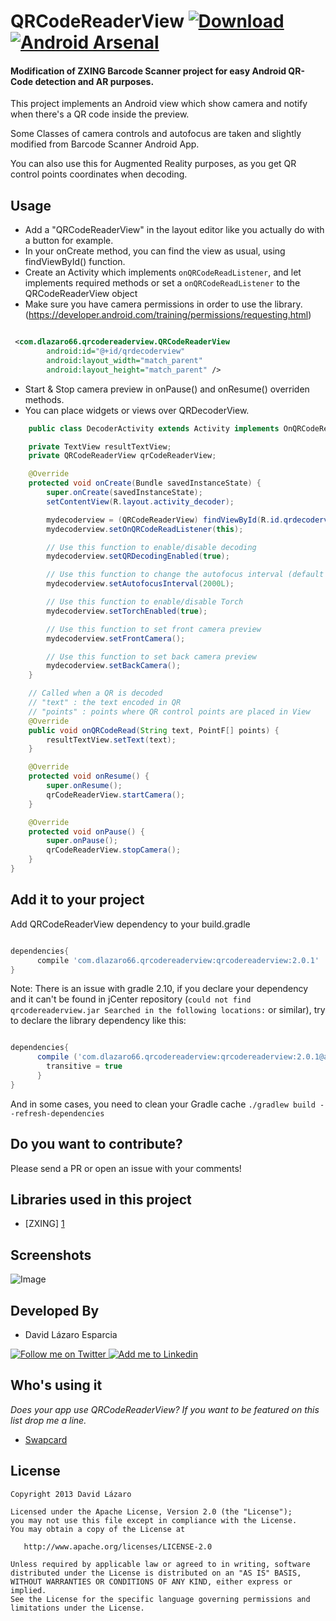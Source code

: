 QRCodeReaderView [![Download](https://api.bintray.com/packages/dlazaro66/maven/QRCodeReaderView/images/download.svg) ](https://bintray.com/dlazaro66/maven/QRCodeReaderView/_latestVersion) [![Android Arsenal](https://img.shields.io/badge/Android%20Arsenal-QRCodeReaderView-brightgreen.svg?style=flat)](http://android-arsenal.com/details/1/1891)
===

#### Modification of ZXING Barcode Scanner project for easy Android QR-Code detection and AR purposes. ####

This project implements an Android view which show camera and notify when there's a QR code inside the preview.

Some Classes of camera controls and autofocus are taken and slightly modified from Barcode Scanner Android App.

You can also use this for Augmented Reality purposes, as you get QR control points coordinates when decoding.

Usage
-----

- Add a "QRCodeReaderView" in the layout editor like you actually do with a button for example.
- In your onCreate method, you can find the view as usual, using findViewById() function.
- Create an Activity which implements `onQRCodeReadListener`, and let implements required methods or set a `onQRCodeReadListener` to the QRCodeReaderView object
- Make sure you have camera permissions in order to use the library. (https://developer.android.com/training/permissions/requesting.html)

```xml

 <com.dlazaro66.qrcodereaderview.QRCodeReaderView
        android:id="@+id/qrdecoderview"
        android:layout_width="match_parent"
        android:layout_height="match_parent" />

```

- Start & Stop camera preview in onPause() and onResume() overriden methods.
- You can place widgets or views over QRDecoderView.

```java
	public class DecoderActivity extends Activity implements OnQRCodeReadListener {

    private TextView resultTextView;
	private QRCodeReaderView qrCodeReaderView;

	@Override
    protected void onCreate(Bundle savedInstanceState) {
        super.onCreate(savedInstanceState);
        setContentView(R.layout.activity_decoder);

        mydecoderview = (QRCodeReaderView) findViewById(R.id.qrdecoderview);
        mydecoderview.setOnQRCodeReadListener(this);

    	// Use this function to enable/disable decoding
        mydecoderview.setQRDecodingEnabled(true);

        // Use this function to change the autofocus interval (default is 5 secs)
        mydecoderview.setAutofocusInterval(2000L);

        // Use this function to enable/disable Torch
        mydecoderview.setTorchEnabled(true);

        // Use this function to set front camera preview
        mydecoderview.setFrontCamera();

        // Use this function to set back camera preview
        mydecoderview.setBackCamera();
    }

    // Called when a QR is decoded
    // "text" : the text encoded in QR
    // "points" : points where QR control points are placed in View
	@Override
	public void onQRCodeRead(String text, PointF[] points) {
		resultTextView.setText(text);
	}

	@Override
	protected void onResume() {
		super.onResume();
		qrCodeReaderView.startCamera();
	}

	@Override
	protected void onPause() {
		super.onPause();
		qrCodeReaderView.stopCamera();
	}
}
```


Add it to your project
----------------------


Add QRCodeReaderView dependency to your build.gradle



```groovy

dependencies{
      compile 'com.dlazaro66.qrcodereaderview:qrcodereaderview:2.0.1'
}
```

Note: There is an issue with gradle 2.10, if you declare your dependency and it can't be found in jCenter repository (`could not find qrcodereaderview.jar Searched in the following locations:` or similar), try to declare the library dependency like this:

```groovy

dependencies{
      compile ('com.dlazaro66.qrcodereaderview:qrcodereaderview:2.0.1@aar'){
        transitive = true
      }
}
```
And in some cases, you need to clean your Gradle cache
`./gradlew build --refresh-dependencies`

Do you want to contribute?
--------------------------

Please send a PR or open an issue with your comments!

Libraries used in this project
------------------------------

* [ZXING] [1]

Screenshots
-----------

![Image](../master/readme_images/app-example.gif?raw=true)


Developed By
------------

* David Lázaro Esparcia

<a href="https://twitter.com/_dlazaro">
  <img alt="Follow me on Twitter" src="../master/readme_images/logo-twitter.png?raw=true" />
</a>
<a href="https://es.linkedin.com/pub/david-lázaro-esparcia/49/4b3/342">
  <img alt="Add me to Linkedin" src="../master/readme_images/logo-linkedin.png?raw=true" />
</a>


Who's using it
--------------

*Does your app use QRCodeReaderView? If you want to be featured on this list drop me a line.*

* [Swapcard][2]


License
-------

    Copyright 2013 David Lázaro

    Licensed under the Apache License, Version 2.0 (the "License");
    you may not use this file except in compliance with the License.
    You may obtain a copy of the License at

       http://www.apache.org/licenses/LICENSE-2.0

    Unless required by applicable law or agreed to in writing, software
    distributed under the License is distributed on an "AS IS" BASIS,
    WITHOUT WARRANTIES OR CONDITIONS OF ANY KIND, either express or implied.
    See the License for the specific language governing permissions and
    limitations under the License.


[1]: https://github.com/zxing/zxing/
[2]: https://www.swapcard.com/